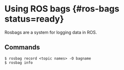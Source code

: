 # Using ROS bags {#ros-bags status=ready}

Rosbags are a system for logging data in ROS.

## Commands

    $ rosbag record <topic names> -O bagname
    $ rosbag info
